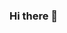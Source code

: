 ### Hi there 👋

<!--
**hartzDEUSx/hartzDEUSx** is a ✨ _special_ ✨ repository because its `README.md` (this file) appears on your GitHub profile.

17y
Brazilian programmer
C++, C#, jni, java, python and more languages;
I currently speak 3 Languages;
Working with pentest and DDoS Protection too.
